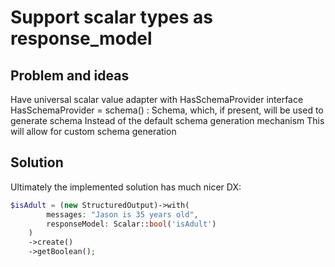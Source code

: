 # Support scalar types as response_model


## Problem and ideas

Have universal scalar value adapter with HasSchemaProvider interface
HasSchemaProvider = schema() : Schema, which, if present, will be used to generate schema
Instead of the default schema generation mechanism
This will allow for custom schema generation


## Solution

Ultimately the implemented solution has much nicer DX:

```php
$isAdult = (new StructuredOutput)->with(
        messages: "Jason is 35 years old",
        responseModel: Scalar::bool('isAdult')
    )
    ->create()
    ->getBoolean();
```
